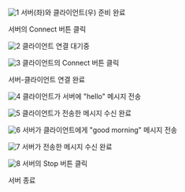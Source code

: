 ![1](https://github.com/KimSungah/CSharp_Example/assets/153071577/971e3f63-c7c1-4f7a-8e84-29eef8b92aba)
서버(좌)와 클라이언트(우) 준비 완료

서버의 Connect 버튼 클릭

![2](https://github.com/KimSungah/CSharp_Example/assets/153071577/e0bf7526-63b7-409f-a5e9-51dae74d2c9d)
클라이언트 연결 대기중

![3](https://github.com/KimSungah/CSharp_Example/assets/153071577/b6c7ed5a-b6dc-4f98-968d-97eb86cd9a9c)
클라이언트의 Connect 버튼 클릭

서버-클라이언트 연결 완료

![4](https://github.com/KimSungah/CSharp_Example/assets/153071577/59d1bcc2-fb88-4028-9f9f-09843737bc99)
클라이언트가 서버에 "hello" 메시지 전송

![5](https://github.com/KimSungah/CSharp_Example/assets/153071577/bcd2f993-d2c6-4156-ad5c-51a1f05f7979)
클라이언트가 전송한 메시지 수신 완료

![6](https://github.com/KimSungah/CSharp_Example/assets/153071577/3f0f8396-264a-4c5b-88e3-c9562ee59593)
서버가 클라이언트에게 "good morning" 메시지 전송

![7](https://github.com/KimSungah/CSharp_Example/assets/153071577/c2954bc4-c28f-418b-9dc4-7417c139ee78)
서버가 전송한 메시지 수신 완료

![8](https://github.com/KimSungah/CSharp_Example/assets/153071577/866d69db-64f9-42b4-a5b4-f5ca904ced2b)
서버의 Stop 버튼 클릭

서버 종료
